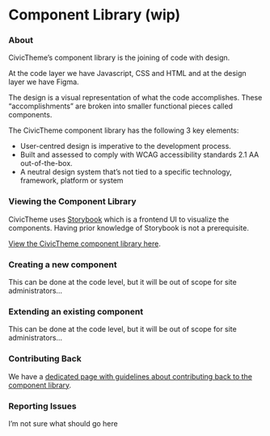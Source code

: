 # Component Library (wip)

### About <a href="#componentlibrary-wip-about" id="componentlibrary-wip-about"></a>

CivicTheme’s component library is the joining of code with design.

At the code layer we have Javascript, CSS and HTML and at the design layer we have Figma.

The design is a visual representation of what the code accomplishes. These “accomplishments” are broken into smaller functional pieces called components.

The CivicTheme component library has the following 3 key elements:

* User-centred design is imperative to the development process.
* Built and assessed to comply with WCAG accessibility standards 2.1 AA out-of-the-box.
* A neutral design system that’s not tied to a specific technology, framework, platform or system

### Viewing the Component Library <a href="#componentlibrary-wip-viewingthecomponentlibrary" id="componentlibrary-wip-viewingthecomponentlibrary"></a>

CivicTheme uses [Storybook](https://storybook.js.org/) which is a frontend UI to visualize the components. Having prior knowledge of Storybook is not a prerequisite.

[View the CivicTheme component library here](https://www.civictheme.io/storybook).

### Creating a new component <a href="#componentlibrary-wip-creatinganewcomponent" id="componentlibrary-wip-creatinganewcomponent"></a>

This can be done at the code level, but it will be out of scope for site administrators…

### Extending an existing component <a href="#componentlibrary-wip-extendinganexistingcomponent" id="componentlibrary-wip-extendinganexistingcomponent"></a>

This can be done at the code level, but it will be out of scope for site administrators…

### Contributing Back <a href="#componentlibrary-wip-contributingback" id="componentlibrary-wip-contributingback"></a>

We have a [dedicated page with guidelines about contributing back to the component library](https://www.civictheme.io/how-to-use-civictheme/contributing-back).

### Reporting Issues <a href="#componentlibrary-wip-reportingissues" id="componentlibrary-wip-reportingissues"></a>

I’m not sure what should go here
